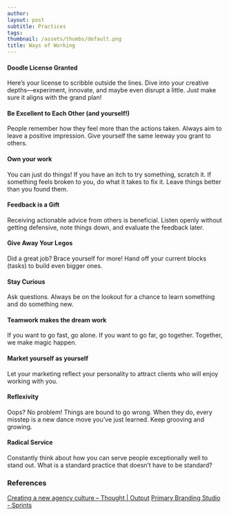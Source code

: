 ```yaml
---
author: 
layout: post
subtitle: Practices
tags: 
thumbnail: /assets/thumbs/default.png
title: Ways of Working
---
```


#### Doodle License Granted
Here’s your license to scribble outside the lines. Dive into your creative depths—experiment, innovate, and maybe even disrupt a little. Just make sure it aligns with the grand plan!
#### Be Excellent to Each Other (and yourself!)
People remember how they feel more than the actions taken. Always aim to leave a positive impression. Give yourself the same leeway you grant to others.
#### Own your work
You can just do things! If you have an itch to try something, scratch it. If something feels broken to you, do what it takes to fix it. Leave things better than you found them.
#### Feedback is a Gift
Receiving actionable advice from others is beneficial. Listen openly without getting defensive, note things down, and evaluate the feedback later.
#### Give Away Your Legos
Did a great job? Brace yourself for more! Hand off your current blocks (tasks) to build even bigger ones.
#### Stay Curious
Ask questions. Always be on the lookout for a chance to learn something and do something new. 
#### Teamwork makes the dream work
If you want to go fast, go alone. If you want to go far, go together. Together, we make magic happen.
#### Market yourself as yourself
Let your marketing reflect your personality to attract clients who will enjoy working with you.
#### Reflexivity
Oops? No problem! Things are bound to go wrong. When they do, every misstep is a new dance move you’ve just learned. Keep grooving and growing.
#### Radical Service
Constantly think about how you can serve people exceptionally well to stand out. What is a standard practice that doesn’t have to be standard?
### References
[Creating a new agency culture – Thought | Output](https://www.studio-output.com/thought/creating-a-new-agency-culture/) 
[Primary Branding Studio - Sprints](https://primary.studio/sprints/)